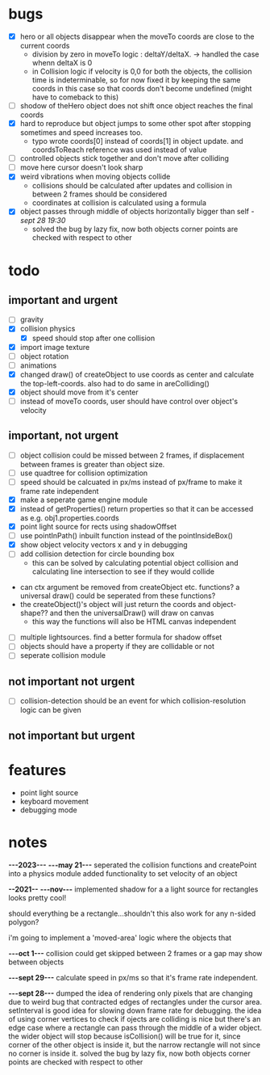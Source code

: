 # bugs
- [x] hero or all objects disappear when the moveTo coords are close to the current coords
    - division by zero in moveTo logic : deltaY/deltaX. -> handled the case whenn deltaX is 0
    - in Collision logic if velocity is 0,0 for both the objects, the collision time is indeterminable, so for now fixed it by keeping the same coords in this case so that coords don't become undefined (might have to comeback to this)
- [ ] shodow of theHero object does not shift once object reaches the final coords
- [x] hard to reproduce but object jumps to some other spot after stopping sometimes and speed increases too. 
    - typo wrote coords[0] instead of coords[1] in object update. and coordsToReach reference was used instead of value
- [ ] controlled objects stick together and don't move after colliding
- [ ] move here cursor doesn't look sharp
- [x] weird vibrations when moving objects collide
    - collisions should be calculated after updates and collision in between 2 frames should be considered 
    - coordinates at collision is calculated using a formula
- [x] object passes through middle of objects horizontally bigger than self *-sept 28 19:30*
    - solved the bug by lazy fix, now both objects corner points are checked with respect to other

# todo
## important and urgent
- [ ] gravity
- [x] collision physics
    - [x] speed should stop after one collision 
- [x] import image texture
- [ ] object rotation
- [ ] animations
- [x] changed draw() of createObject to use coords as center and calculate the top-left-coords. also had to do same in areColliding() 
- [x] object should move from it's center
- [ ] instead of moveTo coords, user should have control over object's velocity

## important, not urgent
- [ ] object collision could be missed between 2 frames, if displacement between frames is greater than object size.
- [ ] use quadtree for collision optimization
- [ ] speed should be calcuated in px/ms instead of px/frame to make it frame rate independent
- [x] make a seperate game engine module
- [x] instead of getProperties() return properties so that it can be accessed as e.g. obj1.properties.coords
- [x] point light source for rects using shadowOffset
- [ ] use pointInPath() inbuilt function instead of the pointInsideBox() 
- [x] show object velocity vectors x and y in debugging
- [ ] add collision detection for circle bounding box
    - this can be solved by calculating potential object collision and calculating line intersection to see if they would collide 
- can ctx argument be removed from createObject etc. functions? a universal draw() could be seperated from these functions? 
- the createObject()'s object will just return the coords and object-shape?? and then the universalDraw() will draw on canvas
    - this way the functions will also be HTML canvas independent
- [ ] multiple lightsources. find a better formula for shadow offset 
- [ ] objects should have a property if they are collidable or not
- [ ] seperate collision module

## not important not urgent
- [ ] collision-detection should be an event for which collision-resolution logic can be given 

## not important but urgent


# features
- point light source
- keyboard movement
- debugging mode

# notes
**---2023---**
**---may 21---**
seperated the collision functions and createPoint into a physics module
added functionality to set velocity of an object


**--2021--**
**---nov---**
implemented shadow for a a light source for rectangles looks pretty cool!

should everything be a rectangle...shouldn't this also work for any n-sided polygon?

i'm going to implement a 'moved-area' logic where the objects that

**---oct 1---**
collision could get skipped between 2 frames or a gap may show between objects 

**---sept 29---**
calculate speed in px/ms so that it's frame rate independent. 

**---sept 28---**
dumped the idea of rendering only pixels that are changing due to weird bug that contracted edges of rectangles under the cursor area.
setInterval is good idea for slowing down frame rate for debugging.
the idea of using corner vertices to check if ojects are colliding is nice but there's an edge case where a rectangle can pass through the middle of a wider object. the wider object will stop because isCollision() will be true for it, since corner of the other object is inside it, but the narrow rectangle will not since no corner is inside it. solved the bug by lazy fix, now both objects corner points are checked with respect to other